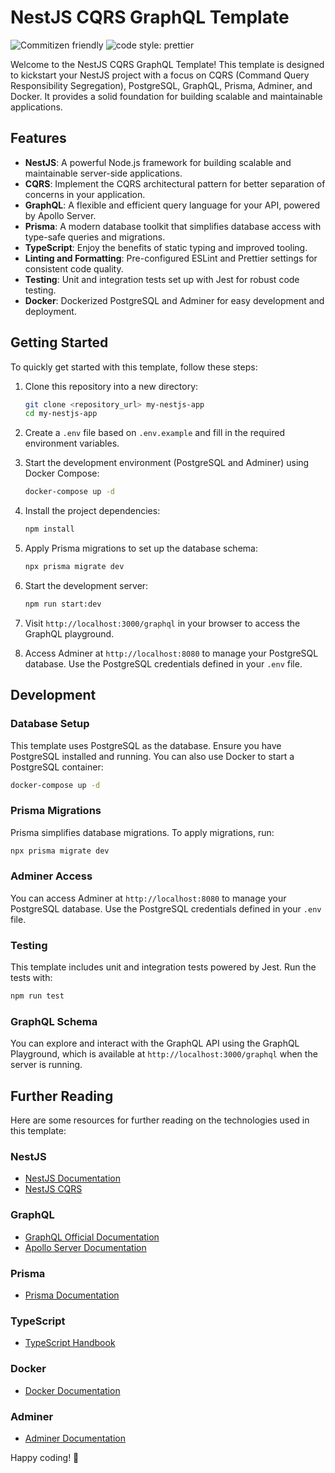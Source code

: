 # NestJS CQRS GraphQL Template

![Commitizen friendly](https://img.shields.io/badge/commitizen-friendly-brightgreen.svg) ![code style: prettier](https://img.shields.io/badge/code_style-prettier-ff69b4.svg?style=flat-square)

Welcome to the NestJS CQRS GraphQL Template! This template is designed to kickstart your NestJS project with a focus on CQRS (Command Query Responsibility Segregation), PostgreSQL, GraphQL, Prisma, Adminer, and Docker. It provides a solid foundation for building scalable and maintainable applications.

## Features

- **NestJS**: A powerful Node.js framework for building scalable and maintainable server-side applications.
- **CQRS**: Implement the CQRS architectural pattern for better separation of concerns in your application.
- **GraphQL**: A flexible and efficient query language for your API, powered by Apollo Server.
- **Prisma**: A modern database toolkit that simplifies database access with type-safe queries and migrations.
- **TypeScript**: Enjoy the benefits of static typing and improved tooling.
- **Linting and Formatting**: Pre-configured ESLint and Prettier settings for consistent code quality.
- **Testing**: Unit and integration tests set up with Jest for robust code testing.
- **Docker**: Dockerized PostgreSQL and Adminer for easy development and deployment.

## Getting Started

To quickly get started with this template, follow these steps:

1. Clone this repository into a new directory:

   ```bash
   git clone <repository_url> my-nestjs-app
   cd my-nestjs-app
   ```

2. Create a `.env` file based on `.env.example` and fill in the required environment variables.

3. Start the development environment (PostgreSQL and Adminer) using Docker Compose:

   ```bash
   docker-compose up -d
   ```

4. Install the project dependencies:

   ```bash
   npm install
   ```

5. Apply Prisma migrations to set up the database schema:

   ```bash
   npx prisma migrate dev
   ```

6. Start the development server:

   ```bash
   npm run start:dev
   ```

7. Visit `http://localhost:3000/graphql` in your browser to access the GraphQL playground.

8. Access Adminer at `http://localhost:8080` to manage your PostgreSQL database. Use the PostgreSQL credentials defined in your `.env` file.

## Development

### Database Setup

This template uses PostgreSQL as the database. Ensure you have PostgreSQL installed and running. You can also use Docker to start a PostgreSQL container:

```bash
docker-compose up -d
```

### Prisma Migrations

Prisma simplifies database migrations. To apply migrations, run:

```bash
npx prisma migrate dev
```

### Adminer Access

You can access Adminer at `http://localhost:8080` to manage your PostgreSQL database. Use the PostgreSQL credentials defined in your `.env` file.

### Testing

This template includes unit and integration tests powered by Jest. Run the tests with:

```bash
npm run test
```

### GraphQL Schema

You can explore and interact with the GraphQL API using the GraphQL Playground, which is available at `http://localhost:3000/graphql` when the server is running.

## Further Reading

Here are some resources for further reading on the technologies used in this template:

### NestJS

- [NestJS Documentation](https://docs.nestjs.com/)
- [NestJS CQRS](https://docs.nestjs.com/recipes/cqrs)

### GraphQL

- [GraphQL Official Documentation](https://graphql.org/)
- [Apollo Server Documentation](https://www.apollographql.com/docs/apollo-server/)

### Prisma

- [Prisma Documentation](https://www.prisma.io/docs/)

### TypeScript

- [TypeScript Handbook](https://www.typescriptlang.org/docs/handbook/intro.html)

### Docker

- [Docker Documentation](https://docs.docker.com/)

### Adminer

- [Adminer Documentation](https://www.adminer.org/)

Happy coding! 🚀
